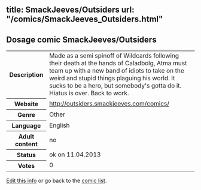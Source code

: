 title: SmackJeeves/Outsiders
url: "/comics/SmackJeeves_Outsiders.html"
---
Dosage comic SmackJeeves/Outsiders
-----------------------------------------

<table class="comicinfo">
<tr>
<th>Description</th><td>Made as a semi spinoff of Wildcards following their death at the hands of Caladbolg, Atma must team up with a new band of idiots to take on the weird and stupid things plaguing his world. It sucks to be a hero, but somebody's gotta do it. Hiatus is over. Back to work.</td>
</tr>
<tr>
<th>Website</th><td><a href="http://outsiders.smackjeeves.com/comics/">http://outsiders.smackjeeves.com/comics/</a></td>
</tr>
<tr>
<th>Genre</th><td>Other</td>
</tr>
<tr>
<th>Language</th><td>English</td>
</tr>
<tr>
<th>Adult content</th><td>no</td>
</tr>
<tr>
<th>Status</th><td>ok on 11.04.2013</td>
</tr>
<tr>
<th>Votes</th><td>0</div></td>
</tr>
</table>

[Edit this info](/comics/SmackJeeves_Outsiders_edit.html) or go back to the [comic list](../comic-index.html).
